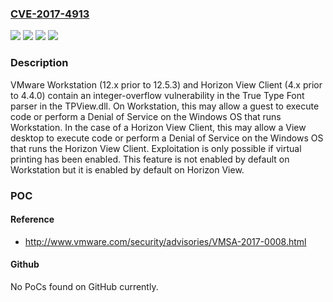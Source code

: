 ### [CVE-2017-4913](https://cve.mitre.org/cgi-bin/cvename.cgi?name=CVE-2017-4913)
![](https://img.shields.io/static/v1?label=Product&message=Horizon%20View%20Client%20for%20Windows&color=blue)
![](https://img.shields.io/static/v1?label=Product&message=Workstation&color=blue)
![](https://img.shields.io/static/v1?label=Version&message=n%2Fa&color=blue)
![](https://img.shields.io/static/v1?label=Vulnerability&message=Integer%20overflow%20vulnerability%20via%20Cortado%20ThinPrint&color=brighgreen)

### Description

VMware Workstation (12.x prior to 12.5.3) and Horizon View Client (4.x prior to 4.4.0) contain an integer-overflow vulnerability in the True Type Font parser in the TPView.dll. On Workstation, this may allow a guest to execute code or perform a Denial of Service on the Windows OS that runs Workstation. In the case of a Horizon View Client, this may allow a View desktop to execute code or perform a Denial of Service on the Windows OS that runs the Horizon View Client. Exploitation is only possible if virtual printing has been enabled. This feature is not enabled by default on Workstation but it is enabled by default on Horizon View.

### POC

#### Reference
- http://www.vmware.com/security/advisories/VMSA-2017-0008.html

#### Github
No PoCs found on GitHub currently.

